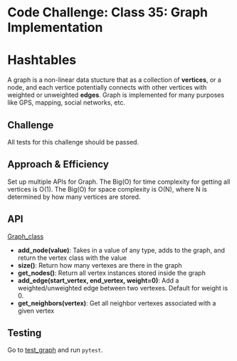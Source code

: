 # Code Challenge: Class 35: Graph Implementation
# Hashtables
A graph is a non-linear data stucture that as a collection of **vertices**, or a node,
and each vertice potentially connects with other vertices with weighted or unweighted **edges**.
Graph is implemented for many purposes like GPS, mapping, social networks, etc.

## Challenge
All tests for this challenge should be passed.

## Approach & Efficiency
Set up multiple APIs for Graph.
The Big(O) for time complexity for getting all vertices is O(1).
The Big(O) for space complexity is O(N), where N is determined by how many vertices are stored.

## API

[Graph_class](../../data_structures/graph.py)
- **add_node(value)**: Takes in a value of any type, adds to the graph, and return the vertex class with the value
- **size()**: Return how many vertexes are there in the graph
- **get_nodes()**: Return all vertex instances stored inside the graph
- **add_edge(start_vertex, end_vertex, weight=0)**: Add a weighted/unweighted edge between two vertexes. Default for weight is 0.
- **get_neighbors(vertex)**: Get all neighbor vertexes associated with a given vertex

## Testing

Go to [test_graph](../../tests/data_structures/test_graph.py) and run ``pytest``.

